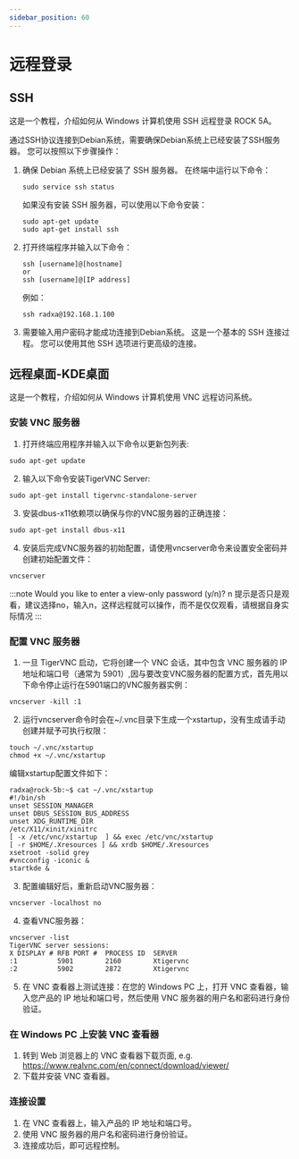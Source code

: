 ```yaml
---
sidebar_position: 60
---
```


# 远程登录

## SSH

这是一个教程，介绍如何从 Windows 计算机使用 SSH 远程登录 ROCK 5A。

通过SSH协议连接到Debian系统，需要确保Debian系统上已经安装了SSH服务器。 您可以按照以下步骤操作：

1.  确保 Debian 系统上已经安装了 SSH 服务器。 在终端中运行以下命令：

        sudo service ssh status

    如果没有安装 SSH 服务器，可以使用以下命令安装：

        sudo apt-get update
        sudo apt-get install ssh

2.  打开终端程序并输入以下命令：

        ssh [username]@[hostname]
        or
        ssh [username]@[IP address]

    例如：

        ssh radxa@192.168.1.100

3.  需要输入用户密码才能成功连接到Debian系统。
    这是一个基本的 SSH 连接过程。 您可以使用其他 SSH 选项进行更高级的连接。

## 远程桌面-KDE桌面

这是一个教程，介绍如何从 Windows 计算机使用 VNC 远程访问系统。

### 安装 VNC 服务器

1. 打开终端应用程序并输入以下命令以更新包列表:

```
sudo apt-get update
```

2. 输入以下命令安装TigerVNC Server:

```
sudo apt-get install tigervnc-standalone-server
```

3. 安装dbus-x11依赖项以确保与你的VNC服务器的正确连接：

```
sudo apt-get install dbus-x11
```

4. 安装后完成VNC服务器的初始配置，请使用vncserver命令来设置安全密码并创建初始配置文件：

```
vncserver
```

:::note
Would you like to enter a view-only password (y/n)? n 提示是否只是观看，建议选择no，输入n，这样远程就可以操作，而不是仅仅观看，请根据自身实际情况
:::

### 配置 VNC 服务器

1. 一旦 TigerVNC 启动，它将创建一个 VNC 会话，其中包含 VNC 服务器的 IP 地址和端口号（通常为 5901）,因与要改变VNC服务器的配置方式，首先用以下命令停止运行在5901端口的VNC服务器实例：

```
vncserver -kill :1
```

2. 运行vncserver命令时会在~/.vnc目录下生成一个xstartup，没有生成请手动创建并赋予可执行权限：

```
touch ~/.vnc/xstartup
chmod +x ~/.vnc/xstartup
```

编辑xstartup配置文件如下：

```
radxa@rock-5b:~$ cat ~/.vnc/xstartup
#!/bin/sh
unset SESSION_MANAGER
unset DBUS_SESSION_BUS_ADDRESS
unset XDG_RUNTIME_DIR
/etc/X11/xinit/xinitrc
[ -x /etc/vnc/xstartup  ] && exec /etc/vnc/xstartup
[ -r $HOME/.Xresources ] && xrdb $HOME/.Xresources
xsetroot -solid grey
#vncconfig -iconic &
startkde &
```

3. 配置编辑好后，重新启动VNC服务器：

```
vncserver -localhost no
```

4. 查看VNC服务器：

```
vncserver -list
TigerVNC server sessions:
X DISPLAY #	RFB PORT #	PROCESS ID	SERVER
:1         	5901      	2160      	Xtigervnc
:2         	5902      	2872      	Xtigervnc
```

5. 在 VNC 查看器上测试连接：在您的 Windows PC 上，打开 VNC 查看器，输入您产品的 IP 地址和端口号，然后使用 VNC 服务器的用户名和密码进行身份验证。

### 在 Windows PC 上安装 VNC 查看器

1. 转到 Web 浏览器上的 VNC 查看器下载页面, e.g. https://www.realvnc.com/en/connect/download/viewer/
2. 下载并安装 VNC 查看器。

### 连接设置

1. 在 VNC 查看器上，输入产品的 IP 地址和端口号。
2. 使用 VNC 服务器的用户名和密码进行身份验证。
3. 连接成功后，即可远程控制。
